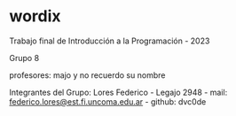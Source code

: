 # wordix
Trabajo final de Introducción a la Programación - 2023

Grupo 8

profesores: majo y no recuerdo su nombre

Integrantes del Grupo:
Lores Federico - Legajo 2948 - mail: federico.lores@est.fi.uncoma.edu.ar - github: dvc0de